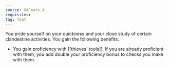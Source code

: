```yaml
---
source: UAFeats 4
requisites: —
tag: feat
---
```


You pride yourself on your quickness and your close study of certain clandestine activities. You gain the following benefits:

- You gain proficiency with [[thieves' tools]]. If you are already proficient with them, you add double your proficiency bonus to checks you make with them.

